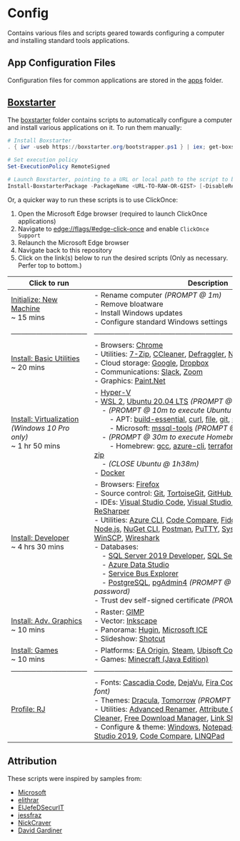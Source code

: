 # Config

Contains various files and scripts geared towards configuring a computer and installing standard tools applications.

## App Configuration Files

Configuration files for common applications are stored in the [apps](./apps) folder.

## [Boxstarter](https://boxstarter.org)

The [boxstarter](./boxstarter) folder contains scripts to automatically configure a computer and install various applications on it. To run them manually:

```powershell
# Install Boxstarter
. { iwr -useb https://boxstarter.org/bootstrapper.ps1 } | iex; get-boxstarter -Force

# Set execution policy
Set-ExecutionPolicy RemoteSigned

# Launch Boxstarter, pointing to a URL or local path to the script to be run
Install-BoxstarterPackage -PackageName <URL-TO-RAW-OR-GIST> [-DisableReboots]
```

Or, a quicker way to run these scripts is to use ClickOnce:

1. Open the Microsoft Edge browser (required to launch ClickOnce applications)
2. Navigate to [edge://flags/#edge-click-once](edge://flags/#edge-click-once) and enable `ClickOnce Support`
3. Relaunch the Microsoft Edge browser
4. Navigate back to this repository
5. Click on the link(s) below to run the desired scripts (Only as necessary. Perfer top to bottom.)

| Click to run                                                                                                                                                                                               | Description                                                                                                                                                                                                                                                                                                                                                                                                                                                                                                                                                                                                                                                                                                                                                                                                                                                                                                                                                                                                                                                                                                                                                                                                                                                                                                                                                                                                                                                                                                                                                                                                                                                                                                                                                                       |
| ---------------------------------------------------------------------------------------------------------------------------------------------------------------------------------------------------------- | --------------------------------------------------------------------------------------------------------------------------------------------------------------------------------------------------------------------------------------------------------------------------------------------------------------------------------------------------------------------------------------------------------------------------------------------------------------------------------------------------------------------------------------------------------------------------------------------------------------------------------------------------------------------------------------------------------------------------------------------------------------------------------------------------------------------------------------------------------------------------------------------------------------------------------------------------------------------------------------------------------------------------------------------------------------------------------------------------------------------------------------------------------------------------------------------------------------------------------------------------------------------------------------------------------------------------------------------------------------------------------------------------------------------------------------------------------------------------------------------------------------------------------------------------------------------------------------------------------------------------------------------------------------------------------------------------------------------------------------------------------------------------------- |
| [Initialize: New Machine](http://boxstarter.org/package/url?https://raw.githubusercontent.com/TaffarelJr/config/main/boxstarter/Initialize.ps1)<br/>~ 15 mins                                              | - Rename computer _(PROMPT @ 1m)_<br/>- Remove bloatware<br/>- Install Windows updates<br/>- Configure standard Windows settings                                                                                                                                                                                                                                                                                                                                                                                                                                                                                                                                                                                                                                                                                                                                                                                                                                                                                                                                                                                                                                                                                                                                                                                                                                                                                                                                                                                                                                                                                                                                                                                                                                                  |
| ───────────────                                                                                                                                                                                            | ─────────────────────────────────────────────                                                                                                                                                                                                                                                                                                                                                                                                                                                                                                                                                                                                                                                                                                                                                                                                                                                                                                                                                                                                                                                                                                                                                                                                                                                                                                                                                                                                                                                                                                                                                                                                                                                                                                                                     |
| [Install: Basic Utilities](http://boxstarter.org/package/url?https://raw.githubusercontent.com/TaffarelJr/config/main/boxstarter/Install-BasicUtilities.ps1)<br/> ~ 20 mins                                | - Browsers: [Chrome](https://www.google.com/chrome)<br/>- Utilities: [7-Zip](https://www.7-zip.org), [CCleaner](https://www.ccleaner.com), [Defraggler](https://www.ccleaner.com/defraggler), [Notepad++](https://notepad-plus-plus.org), [SpaceSniffer](http://www.uderzo.it/main_products/space_sniffer)<br/>- Cloud storage: [Google](https://www.google.com/drive/download), [Dropbox](https://www.dropbox.com)<br/>- Communications: [Slack](https://slack.com), [Zoom](https://zoom.us)<br/>- Graphics: [Paint.Net](https://www.getpaint.net)                                                                                                                                                                                                                                                                                                                                                                                                                                                                                                                                                                                                                                                                                                                                                                                                                                                                                                                                                                                                                                                                                                                                                                                                                               |
| [Install: Virtualization](http://boxstarter.org/package/url?https://raw.githubusercontent.com/TaffarelJr/config/main/boxstarter/Install-Virtualization.ps1)<br/>_(Windows 10 Pro only)_<br/>~ 1 hr 50 mins | - [Hyper-V](https://docs.microsoft.com/en-us/virtualization/hyper-v-on-windows)<br/>- [WSL 2](https://docs.microsoft.com/en-us/windows/wsl), [Ubuntu 20.04 LTS](https://releases.ubuntu.com/20.04) _(PROMPT @ 9m to create login)_<br/>&nbsp;&nbsp;&nbsp;&nbsp;- _(PROMPT @ 10m to execute Ubuntu script)_<br/>&nbsp;&nbsp;&nbsp;&nbsp;&nbsp;&nbsp;&nbsp;&nbsp;- APT: [build-essential](https://packages.ubuntu.com/groovy/build-essential), [curl](https://packages.ubuntu.com/focal/curl), [file](https://packages.ubuntu.com/focal/file), [git](https://packages.ubuntu.com/focal/git), [sendmail](https://packages.ubuntu.com/focal/sendmail), [python3-pip](https://packages.ubuntu.com/focal/python3-pip)<br/>&nbsp;&nbsp;&nbsp;&nbsp;&nbsp;&nbsp;&nbsp;&nbsp;- Microsoft: [mssql-tools](https://docs.microsoft.com/en-us/sql/linux/sql-server-linux-overview) _(PROMPT @ 29m to accept)_<br/>&nbsp;&nbsp;&nbsp;&nbsp;- _(PROMPT @ 30m to execute Homebrew script)_<br/>&nbsp;&nbsp;&nbsp;&nbsp;&nbsp;&nbsp;&nbsp;&nbsp;- Homebrew: [gcc](https://formulae.brew.sh/formula-linux/gcc), [azure-cli](https://formulae.brew.sh/formula-linux/azure-cli), [terraform](https://formulae.brew.sh/formula-linux/terraform), [git](https://formulae.brew.sh/formula-linux/git), [coreutils](https://formulae.brew.sh/formula-linux/coreutils), [mutt](https://formulae.brew.sh/formula-linux/mutt), [jq](https://formulae.brew.sh/formula-linux/jq), [zip](https://formulae.brew.sh/formula-linux/zip)<br/>&nbsp;&nbsp;&nbsp;&nbsp;- _(CLOSE Ubuntu @ 1h38m)_<br/>- [Docker](https://www.docker.com)                                                                                                                                                                                |
| [Install: Developer](http://boxstarter.org/package/url?https://raw.githubusercontent.com/TaffarelJr/config/main/boxstarter/Install-Developer.ps1)<br/>~ 4 hrs 30 mins                                      | - Browsers: [Firefox](https://www.mozilla.org/en-US/firefox)<br/>- Source control: [Git](https://git-scm.com), [TortoiseGit](https://tortoisegit.org), [GitHub Desktop](https://desktop.github.com), [Sourcetree](https://www.sourcetreeapp.com)<br/>- IDEs: [Visual Studio Code](https://code.visualstudio.com), [Visual Studio 2019 Professional](https://visualstudio.microsoft.com/vs), [ReSharper](https://www.jetbrains.com/resharper)<br/>- Utilities: [Azure CLI](https://docs.microsoft.com/en-us/cli/azure), [Code Compare](https://www.devart.com/codecompare), [Fiddler](https://www.telerik.com/fiddler), [GNU Make](https://www.gnu.org/software/make), [LINQPad](https://www.linqpad.net), [Node.js](https://nodejs.org), [NuGet CLI](https://docs.microsoft.com/en-us/nuget/reference/nuget-exe-cli-reference), [Postman](https://www.postman.com), [PuTTY](https://www.putty.org), [Sysinternals](https://docs.microsoft.com/en-us/sysinternals), [WinGPG](https://scand.com/products/wingpg), [WinSCP](https://winscp.net), [Wireshark](https://www.wireshark.org)<br/>- Databases:<br/>&nbsp;&nbsp;&nbsp;&nbsp;- [SQL Server 2019 Developer](https://www.microsoft.com/en-us/sql-server), [SQL Server Management Studio](https://docs.microsoft.com/en-us/sql/ssms/download-sql-server-management-studio-ssms)<br/>&nbsp;&nbsp;&nbsp;&nbsp;- [Azure Data Studio](https://docs.microsoft.com/en-us/sql/azure-data-studio)<br/>&nbsp;&nbsp;&nbsp;&nbsp;- [Service Bus Explorer](https://github.com/paolosalvatori/ServiceBusExplorer)<br/>&nbsp;&nbsp;&nbsp;&nbsp;- [PostgreSQL](https://www.postgresql.org), [pgAdmin4](https://www.pgadmin.org) _(PROMPT @ 4h15m to set admin password)_<br/>- Trust dev self-signed certificate _(PROMPT @ 4h30m to confirm)_ |
| [Install: Adv. Graphics](http://boxstarter.org/package/url?https://raw.githubusercontent.com/TaffarelJr/config/main/boxstarter/Graphics.ps1)<br/>~ 10 mins                                                 | - Raster: [GIMP](https://www.gimp.org)<br/>- Vector: [Inkscape](https://inkscape.org)<br/>- Panorama: [Hugin](http://hugin.sourceforge.net), [Microsoft ICE](https://www.microsoft.com/en-us/research/product/image-composite-editor)<br/>- Slideshow: [Shotcut](https://shotcut.org)                                                                                                                                                                                                                                                                                                                                                                                                                                                                                                                                                                                                                                                                                                                                                                                                                                                                                                                                                                                                                                                                                                                                                                                                                                                                                                                                                                                                                                                                                             |
| [Install: Games](http://boxstarter.org/package/url?https://raw.githubusercontent.com/TaffarelJr/config/main/boxstarter/Games.ps1)<br/>~ 10 mins                                                            | - Platforms: [EA Origin](https://www.origin.com), [Steam](https://store.steampowered.com), [Ubisoft Connect](https://ubisoftconnect.com)<br/>- Games: [Minecraft (Java Edition)](https://www.minecraft.net/en-us/store/minecraft-java-edition/)                                                                                                                                                                                                                                                                                                                                                                                                                                                                                                                                                                                                                                                                                                                                                                                                                                                                                                                                                                                                                                                                                                                                                                                                                                                                                                                                                                                                                                                                                                                                   |
| ───────────────                                                                                                                                                                                            | ─────────────────────────────────────────────                                                                                                                                                                                                                                                                                                                                                                                                                                                                                                                                                                                                                                                                                                                                                                                                                                                                                                                                                                                                                                                                                                                                                                                                                                                                                                                                                                                                                                                                                                                                                                                                                                                                                                                                     |
| [Profile: RJ](http://boxstarter.org/package/url?https://raw.githubusercontent.com/TaffarelJr/config/main/boxstarter/Profile-RJ.ps1)<br/>                                                                   | - Fonts: [Cascadia Code](https://github.com/microsoft/cascadia-code), [DejaVu](https://dejavu-fonts.github.io), [Fira Code](https://github.com/tonsky/FiraCode) _(PROMPT @ 1m for dev font)_<br/>- Themes: [Dracula](https://draculatheme.com), [Tomorrow](https://github.com/chriskempson/tomorrow-theme) _(PROMPT @ 1m for dev theme)_<br/>- Utilities: [Advanced Renamer](https://www.advancedrenamer.com), [Attribute Changer](https://www.petges.lu), [Divvy](https://mizage.com/windivvy), [Duplicate Cleaner](https://www.duplicatecleaner.com), [Free Download Manager](https://www.freedownloadmanager.org), [Link Shell Extension](https://schinagl.priv.at/nt/hardlinkshellext/linkshellextension.html)<br/>- Configure & theme: [Windows](https://support.microsoft.com/en-us/windows/desktop-themes-94880287-6046-1d35-6d2f-35dee759701e), [Notepad++](https://notepad-plus-plus.org), [Git](https://git-scm.com), [TortoiseGit](https://tortoisegit.org), [Visual Studio 2019](https://visualstudio.microsoft.com/vs), [Code Compare](https://www.devart.com/codecompare), [LINQPad](https://www.linqpad.net)                                                                                                                                                                                                                                                                                                                                                                                                                                                                                                                                                                                                                                                       |

## Attribution

These scripts were inspired by samples from:

- [Microsoft](https://github.com/Microsoft/windows-dev-box-setup-scripts)
- [elithrar](https://github.com/elithrar/dotfiles)
- [ElJefeDSecurIT](https://gist.github.com/ElJefeDSecurIT/014fcfb87a7372d64934995b5f09683e)
- [jessfraz](https://gist.github.com/jessfraz/7c319b046daa101a4aaef937a20ff41f)
- [NickCraver](https://gist.github.com/NickCraver/7ebf9efbfd0c3eab72e9)
- [David Gardiner](https://david.gardiner.net.au/2018/07/boxstarter-and-chocolatey-tips.html)
